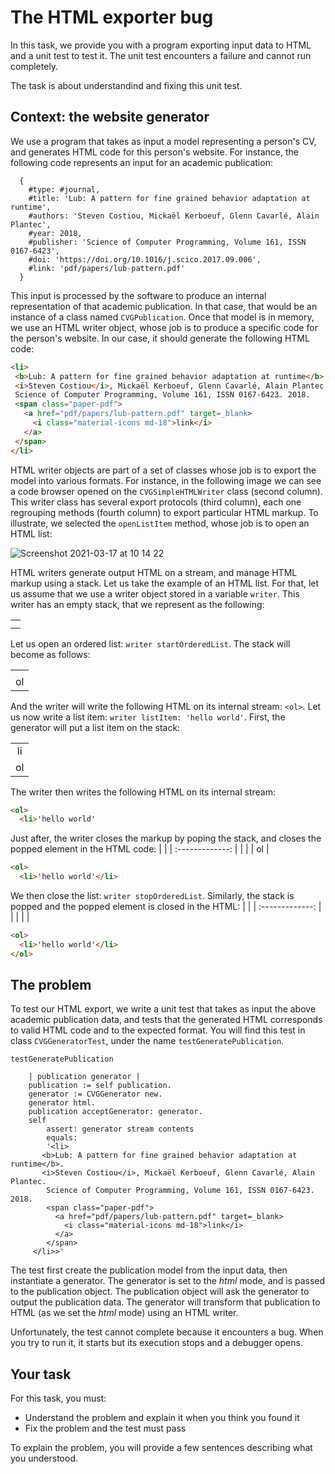 # The HTML exporter bug

In this task, we provide you with a program exporting input data to HTML and a unit test to test it.
The unit test encounters a failure and cannot run completely.

The task is about understandind and fixing this unit test.

## Context: the website generator

We use a program that takes as input a model representing a person's CV, and generates HTML code for this person's website.
For instance, the following code represents an input for an academic publication:

```Smalltalk
  {
    #type: #journal,
    #title: 'Lub: A pattern for fine grained behavior adaptation at runtime',
    #authors: 'Steven Costiou, Mickaël Kerboeuf, Glenn Cavarlé, Alain Plantec',
    #year: 2018,
    #publisher: 'Science of Computer Programming, Volume 161, ISSN 0167-6423',
    #doi: 'https://doi.org/10.1016/j.scico.2017.09.006',
    #link: 'pdf/papers/lub-pattern.pdf'
  }
 ```
This input is processed by the software to produce an internal representation of that academic publication.
In that case, that would be an instance of a class named `CVGPublication`.
Once that model is in memory, we use an HTML writer object, whose job is to produce a specific code for the person's website.
In our case, it should generate the following HTML code: 
 
 ```HTML
<li>
  <b>Lub: A pattern for fine grained behavior adaptation at runtime</b>.
  <i>Steven Costiou</i>, Mickaël Kerboeuf, Glenn Cavarlé, Alain Plantec. 
  Science of Computer Programming, Volume 161, ISSN 0167-6423. 2018. 
  <span class="paper-pdf">
    <a href="pdf/papers/lub-pattern.pdf" target=_blank>
      <i class="material-icons md-18">link</i>
    </a>
  </span>
</li>
```
 
HTML writer objects are part of a set of classes whose job is to export the model into various formats.
For instance, in the following image we can see a code browser opened on the `CVGSimpleHTMLWriter` class (second column).
This writer class has several export protocols (third column), each one regrouping methods (fourth column) to export particular HTML markup.
To illustrate, we selected the `openListItem` method, whose job is to open an HTML list:
 
![Screenshot 2021-03-17 at 10 14 22](https://user-images.githubusercontent.com/26929529/111443315-8d4cad00-8709-11eb-8114-a51cf60580ba.png)

HTML writers generate output HTML on a stream, and manage HTML markup using a stack.
Let us take the example of an HTML list.
For that, let us assume that we use a writer object stored in a variable `writer`.
This writer has an empty stack, that we represent as the following:

| |
| :-------------: |
|  | 
|  | 

Let us open an ordered list: `writer startOrderedList`. 
The stack will become as follows:

| |
| :-------------: |
|  | 
| ol | 

And the writer will write the following HTML on its internal stream: `<ol>`.
Let us now write a list item: `writer listItem: 'hello world'`.
First, the generator will put a list item on the stack:

| |
| :-------------: |
| li | 
| ol | 

The writer then writes the following HTML on its internal stream:
```HTML
<ol>
  <li>'hello world'
```
Just after, the writer closes the markup by poping the stack, and closes the popped element in the HTML code:
| |
| :-------------: |
| | 
| ol | 

```HTML
<ol>
  <li>'hello world'</li>
```

We then close the list: `writer stopOrderedList`.
Similarly, the stack is popped and the popped element is closed in the HTML:
| |
| :-------------: |
| | 
|  | 

```HTML
<ol>
  <li>'hello world'</li>
</ol>
```


## The problem

To test our HTML export, we write a unit test that takes as input the above academic publication data, and tests that the generated HTML corresponds to valid HTML code and to the expected format.
You will find this test in class `CVGGeneratorTest`, under the name `testGeneratePublication`. 

```Smalltalk
testGeneratePublication

	| publication generator |
	publication := self publication.
	generator := CVGGenerator new.
	generator html.
	publication acceptGenerator: generator.
	self
		assert: generator stream contents
		equals:
		'<li>
       <b>Lub: A pattern for fine grained behavior adaptation at runtime</b>.
       <i>Steven Costiou</i>, Mickaël Kerboeuf, Glenn Cavarlé, Alain Plantec. 
        Science of Computer Programming, Volume 161, ISSN 0167-6423. 2018. 
        <span class="paper-pdf">
          <a href="pdf/papers/lub-pattern.pdf" target=_blank>
            <i class="material-icons md-18">link</i>
          </a>
        </span>
     </li>>'
 ```
The test first create the publication model from the input data, then instantiate a generator.
The generator is set to the *html* mode, and is passed to the publication object.
The publication object will ask the generator to output the publication data.
The generator will transform that publication to HTML (as we set the *html* mode) using an HTML writer.

Unfortunately, the test cannot complete because it encounters a bug.
When you try to run it, it starts but its execution stops and a debugger opens.

## Your task

For this task, you must:
* Understand the problem and explain it when you think you found it
* Fix the problem and the test must pass

To explain the problem, you will provide a few sentences describing what you understood.
